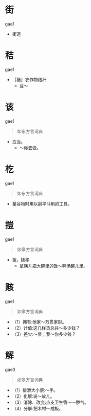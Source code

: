 # 街
gae1
- 街道

# 秸
gae1
- ［稭］农作物秸秆
  - 豆～

# 该
gae1
> 如东方言词典
- 应当。
  - ～你去做。

# 杚
gae1
> 如东方言词典
- 量谷物时用以刮平斗斛的工具。

# 㨟
gae1
> 如皋方言词典
- 拨，拨移
  - 拿筷儿把大碗里的饭～啊汤碗儿里。

# 赅
gae1
> 如皋方言词典
- （1）拥有:他家～万贯家财。
- （2）计值:这几样货总共～多少钱？
- （3）差欠:～债；我～你多少钱？

# 解
gae3
> 如皋方言词典
- （1）排泄大小便:～手。
- （2）化解:说～故儿。
- （3）消除、改变:点支卫生香～～秽气。
- （4）分解:把木材～成板。
